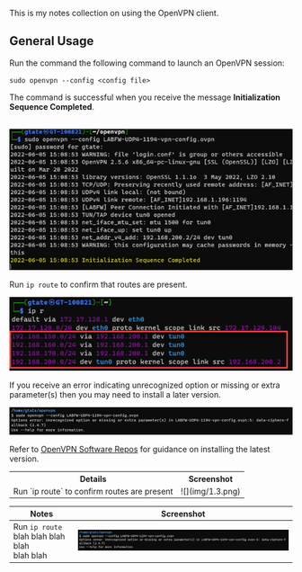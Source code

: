 This is my notes collection on using the OpenVPN client.

## General Usage

Run the command the following command to launch an OpenVPN session:
```
sudo openvpn --config <config file>
```
The command is successful when you receive the message **Initialization Sequence Completed**.

&emsp;![](img/1.1.png)



Run `ip route` to confirm that routes are present.

![](img/1.2.png)

If you receive an error indicating unrecognized option or missing or extra parameter(s) then you may need to install a later version.

![](img/1.3.png)

Refer to [OpenVPN Software Repos](https://community.openvpn.net/openvpn/wiki/OpenvpnSoftwareRepos#DebianUbuntu:UsingOpenVPNaptrepositories) for guidance on installing the latest version.

<table>
  <tr><th>Details</th><th>Screenshot</th></tr>
  <tr>
    <td>Run `ip route` to confirm routes are present</td>
    <td>![](img/1.3.png)</td>  
</table>

|Notes|Screenshot
|-|-|
| Run `ip route` blah blah blah blah <br> blah blah | ![](img/1.3.png)
